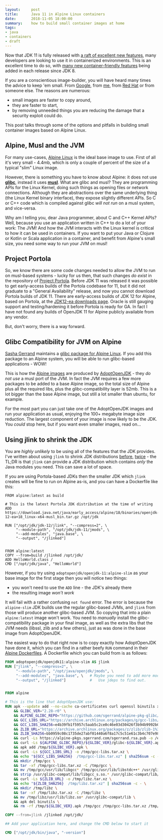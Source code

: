 ```yaml
---
layout:     post
title:      Java 11 in Alpine Linux containers
date:       2018-11-05 18:00:00
summary:    how to build small container images at home
tags:
- java
- containers
- draft
---
```


Now that JDK 11 is fully released with [a raft of excellent new features](https://openjdk.java.net/projects/jdk/11/), many developers are looking to use it in containerized environments. This is an excellent time to do so, with [many new container-friendly features](https://docs.google.com/presentation/d/11VjOwW8MjDqXX9uRx0BEGYrIQtGGcXJJWMxS2q-02nA/edit#slide=id.g3c0528a66b_1_162) being added in each release since JDK 8.

If you are a conscientious image-builder, you will have heard many times the advice to keep 'em small. From [Google](https://cloud.google.com/blog/products/gcp/7-best-practices-for-building-containers), from [me](https://vimeo.com/289497209), from [Red Hat](https://developers.redhat.com/blog/2016/03/09/more-about-docker-images-size/) or from someone else.  The reasons are numerous: 

  - small images are faster to copy around, 
  - they are faster to start, 
  - by removing unneeded things you are reducing the damage that a security exploit could do.
  
This post talks through some of the options and pitfalls in building small container images based on Alpine Linux.

## Alpine, Musl and the JVM

For many use-cases, [Alpine Linux](https://alpinelinux.org/) is the ideal base image to use. First of all it's very small - 4.4mb, which is only a couple of percent of the size of a typical "slim" Linux image.

However, there is something you have to know about Alpine: it does not use **[glibc](https://www.gnu.org/software/libc/)**, instead it uses **[musl](https://www.musl-libc.org/)**. What are glibc and musl? They are programming APIs for the Linux Kernel, doing such things as opening files or network connections. Although they are abstractions over the same underlying thing (the Linux Kernel binary interface), they expose slightly different APIs. So C or C++ code which is compiled against glibc _will not run_ on a musl system, and vice-versa.

Why am I telling you, dear Java programmer, about C and C++ Kernel APIs?  Well, because you use an application written in C++ to do a lot of your work: The JVM!  And how the JVM interacts with the Linux kernel is critical to how it can be used in containers.  If you want to put your Java or Clojure or Kotlin or Scala application in a container, and benefit from Alpine's small size, you need some way to run your JVM on musl!

## Project Portola

So, we know there are some code changes needed to allow the JVM to run on musl-based systems - lucky for us then, that such changes _do exist_ in the repository of [Project Portola](https://openjdk.java.net/projects/portola/).  Before JDK 11 was released it was possible to get early-access builds of the Portola codebase for 11, but it did not graduate to a "General Availability" release, and now you cannot download Portola builds of JDK 11. There are early-access builds of JDK 12 for Alpine, based on Portola, at the [JDK12-ea downloads page](http://jdk.java.net/12/). Oracle is still gauging support and testing/hardening it before Portola is ready for GA. In fact I have not found any builds of OpenJDK 11 for Alpine publicly available from any vendor.

But, don't worry, there is a way forward.

## Glibc Compatibility for JVM on Alpine

[Sasha Gerrand](https://github.com/sgerrand) maintains a [glibc package for Alpine Linux](https://github.com/sgerrand/alpine-pkg-glibc). If you add this package to an Alpine system, you will be able to run glibc-based applications - WOW!

This is how the [Alpine images](https://github.com/AdoptOpenJDK/openjdk-docker#supported-builds-and-build-types) are produced by [AdoptOpenJDK](https://adoptopenjdk.net/) - they _do not use_ a musl port of the JVM. In fact the JVM requires a few more packages to be added to a base Alpine image, so the total size of Alpine plus all the required libs, plus the glibc-compatibility layer is 52mb. This is a lot bigger than the base Alpine image, but still a lot smaller than ubuntu, for example.

For the most part you can just take one of the AdoptOpenJDK images and run your application as usual, enjoying the 100+ megabyte image size reduction. The largest component of your image is now likely to be the JDK.  You _could_ stop here, but if you want even smaller images, read on...


## Using jlink to shrink the JDK

You are _highly unlikely_ to be using all of the features that the JDK provides.  I've written about using `jlink` to shrink JDK distributions [before](https://mjg123.github.io/2017/11/07/Java-modules-and-jlink.html), [twice](https://mjg123.github.io/2018/05/26/Multi-Stage-Docker-Build-with-jlink.html) - the TL;DR is that `jlink` can provide a JDK distribution which contains _only_ the Java modules you need. This can save a lot of space.

If you are using Portola-based JDKs then the smaller JDK which `jlink` creates will be fine to run on Alpine as-is, and you can have a Dockerfile like this:

```
FROM alpine:latest as build

# This is the latest Portola JDK distribution at the time of writing
ADD https://download.java.net/java/early_access/alpine/18/binaries/openjdk-12-ea+18_linux-x64-musl_bin.tar.gz /opt/jdk

RUN ["/opt/jdk/jdk-12/jlink", "--compress=2", \
     "--module-path", "/opt/jdk/jdk-11/jmods", \
     "--add-modules", "java.base", \
     "--output", "/jlinked"]


FROM alpine:latest
COPY --from=build /jlinked /opt/jdk/
ADD HelloWorld.class /
CMD ["/opt/jdk/java", "HelloWorld"]
```

However, if you try using `adoptopenjdk/openjdk-11:alpine-slim` as your base image for the first stage then you will notice two things:

  - you won't need to use the `ADD` line - the JDK's already there
  - the resulting image _won't work_
  
It will fail with a rather confusing `not found` error. The error is because the `alipine-slim` JDK builds use the regular glibc-based JVMs, and `jlink` from those will produce another glibc-based JVM. So copying that into a plain `alpine:latest` image won't work.  You need to _manually_ install the glibc-compatibility package in your final image, as well as the extra libs that the JVM needs (libssl, zlib and a few others), just as was done in the base image from AdoptOpenJDK.

The easiest way to do that right now is to copy exactly how AdoptOpenJDK have done it, which you can find in a rather beefy `RUN` command in their [Alpine Dockerfiles](https://github.com/AdoptOpenJDK/openjdk-docker/blob/2baf4481c1a3a70f47a8aae074ec9a4027945638/11/jdk/alpine/Dockerfile.hotspot.releases.slim#L24-L46).  A Dockerfile which you can build from is as follows:

```Dockerfile
FROM adoptopenjdk/openjdk11:alpine-slim AS jlink
RUN ["jlink", "--compress=2", \
     "--module-path", "/opt/java/openjdk/jmods", \
     "--add-modules", "java.base", \   # Maybe you need to add more modules here?
     "--output", "/jlinked"]           #   Use jdeps to find out.


FROM alpine

# This is the line that AdoptOpenJDK use:
RUN apk --update add --no-cache ca-certificates curl openssl binutils xz \
    && GLIBC_VER="2.28-r0" \
    && ALPINE_GLIBC_REPO="https://github.com/sgerrand/alpine-pkg-glibc/releases/download" \
    && GCC_LIBS_URL="https://archive.archlinux.org/packages/g/gcc-libs/gcc-libs-8.2.1%2B20180831-1-x86_64.pkg.tar.xz" \
    && GCC_LIBS_SHA256=e4b39fb1f5957c5aab5c2ce0c46e03d30426f3b94b9992b009d417ff2d56af4d \
    && ZLIB_URL="https://archive.archlinux.org/packages/z/zlib/zlib-1%3A1.2.9-1-x86_64.pkg.tar.xz" \
    && ZLIB_SHA256=bb0959c08c1735de27abf01440a6f8a17c5c51e61c3b4c707e988c906d3b7f67 \
    && curl -Ls https://alpine-pkgs.sgerrand.com/sgerrand.rsa.pub -o /etc/apk/keys/sgerrand.rsa.pub \
    && curl -Ls ${ALPINE_GLIBC_REPO}/${GLIBC_VER}/glibc-${GLIBC_VER}.apk > /tmp/${GLIBC_VER}.apk \
    && apk add /tmp/${GLIBC_VER}.apk \
    && curl -Ls ${GCC_LIBS_URL} -o /tmp/gcc-libs.tar.xz \
    && echo "${GCC_LIBS_SHA256}  /tmp/gcc-libs.tar.xz" | sha256sum -c - \
    && mkdir /tmp/gcc \
    && tar -xf /tmp/gcc-libs.tar.xz -C /tmp/gcc \
    && mv /tmp/gcc/usr/lib/libgcc* /tmp/gcc/usr/lib/libstdc++* /usr/glibc-compat/lib \
    && strip /usr/glibc-compat/lib/libgcc_s.so.* /usr/glibc-compat/lib/libstdc++.so* \
    && curl -Ls ${ZLIB_URL} -o /tmp/libz.tar.xz \
    && echo "${ZLIB_SHA256}  /tmp/libz.tar.xz" | sha256sum -c - \
    && mkdir /tmp/libz \
    && tar -xf /tmp/libz.tar.xz -C /tmp/libz \
    && mv /tmp/libz/usr/lib/libz.so* /usr/glibc-compat/lib \
    && apk del binutils \
    && rm -rf /tmp/${GLIBC_VER}.apk /tmp/gcc /tmp/gcc-libs.tar.xz /tmp/libz /tmp/libz.tar.xz /var/cache/apk/*

COPY --from=jlink /jlinked /opt/jdk/

## Add your application here, and change the CMD below to start it

CMD ["/opt/jdk/bin/java", "-version"]
```
